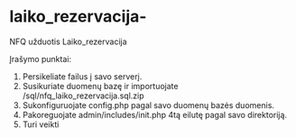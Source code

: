 # laiko_rezervacija-
NFQ užduotis Laiko_rezervacija

Įrašymo punktai:

1. Persikeliate failus į savo serverį.
2. Susikuriate duomenų bazę ir importuojate /sql/nfq_laiko_rezervacija.sql.zip
3. Sukonfiguruojate config.php pagal savo duomenų bazės duomenis.
4. Pakoreguojate admin/includes/init.php 4tą eilutę pagal savo direktoriją.
5. Turi veikti

